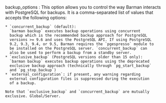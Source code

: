 backup_options
:   This option allows you to control the way Barman interacts with PostgreSQL
    for backups. It is a comma-separated list of values that accepts the
    following options:

    * `concurrent_backup` (default):
      `barman backup` executes backup operations using concurrent
      backup which is the recommended backup approach for PostgreSQL
      versions >= 9.6 and uses the PostgreSQL API. If using PostgreSQL
      9.2, 9.3, 9.4, or 9.5, Barman requires the `pgespresso` module to
      be installed on the PostgreSQL server. `concurrent_backup` can
      also be used to perform a backup from a standby server.
    * `exclusive_backup` (PostgreSQL versions older than 15 only):
      `barman backup` executes backup operations using the deprecated
      exclusive backup approach (technically through `pg_start_backup`
      and `pg_stop_backup`)
    * `external_configuration`: if present, any warning regarding
      external configuration files is suppressed during the execution
      of a backup.

    Note that `exclusive_backup` and `concurrent_backup` are mutually
    exclusive. Global/Server.
